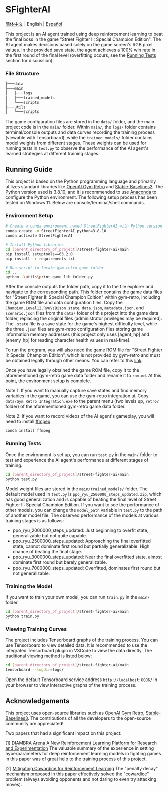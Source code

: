 # SFighterAI

[简体中文](README_CN.md) | English | [Español](README_ES.md)

This project is an AI agent trained using deep reinforcement learning to beat the final boss in the game "Street Fighter II: Special Champion Edition". The AI agent makes decisions based solely on the game screen's RGB pixel values. In the provided save state, the agent achieves a 100% win rate in the first round of the final level (overfitting occurs, see the [Running Tests](#running-tests) section for discussion).

### File Structure

```bash
├───data
├───main
│   ├───logs
│   ├───trained_models
│   └───scripts
├───utils
│   └───scripts
```

The game configuration files are stored in the `data/` folder, and the main project code is in the `main/` folder. Within `main/`, the `logs/` folder contains terminal/console outputs and data curves recording the training process (viewable with Tensorboard), while the `trained_models/` folder contains model weights from different stages. These weights can be used for running tests in `test.py` to observe the performance of the AI agent's learned strategies at different training stages.

## Running Guide

This project is based on the Python programming language and primarily utilizes standard libraries like [OpenAI Gym Retro](https://retro.readthedocs.io/en/latest/getting_started.html) and [Stable-Baselines3](https://stable-baselines3.readthedocs.io/en/master/). The Python version used is 3.8.10, and it is recommended to use [Anaconda](https://www.anaconda.com) to configure the Python environment. The following setup process has been tested on Windows 11. Below are console/terminal/shell commands.

### Environment Setup

```bash
# Create a conda environment named StreetFighterAI with Python version 3.8.10
conda create -n StreetFighterAI python=3.8.10
conda activate StreetFighterAI

# Install Python libraries
cd [parent_directory_of_project]/street-fighter-ai/main
pip install setuptools==63.2.0
pip install -r requirements.txt

# Run script to locate gym-retro game folder
cd ..
python .\utils\print_game_lib_folder.py
```

After the console outputs the folder path, copy it to the file explorer and navigate to the corresponding path. This folder contains the game data files for "Street Fighter II: Special Champion Edition" within gym-retro, including the game ROM file and data configuration files. Copy the `Champion.Level12.RyuVsBison.state`, `data.json`, `metadata.json`, and `scenario.json` files from the `data/` folder of this project into the game data folder, replacing the original files (administrator privileges may be required). The `.state` file is a save state for the game's highest difficulty level, while the three `.json` files are gym-retro configuration files storing game information memory addresses (this project only uses [agent_hp] and [enemy_hp] for reading character health values in real-time).

To run the program, you will also need the game ROM file for "Street Fighter II: Special Champion Edition", which is not provided by gym-retro and must be obtained legally through other means. You can refer to this [link](https://wowroms.com/en/roms/sega-genesis-megadrive/street-fighter-ii-special-champion-edition-europe/26496.html).

Once you have legally obtained the game ROM file, copy it to the aforementioned gym-retro game data folder and rename it to `rom.md`. At this point, the environment setup is complete.

Note 1: If you want to manually capture save states and find memory variables in the game, you can use the gym-retro integration ui. Copy `data/Gym Retro Integration.exe` to the parent menu (two levels up, `retro/` folder) of the aforementioned gym-retro game data folder.

Note 2: If you want to record videos of the AI agent's gameplay, you will need to install [ffmpeg](https://ffmpeg.org/).

```bash
conda install ffmpeg
```

### <a name="running-tests"></a>Running Tests

Once the environment is set up, you can run `test.py` in the `main/` folder to test and experience the AI agent's performance at different stages of training.

```bash
cd [parent_directory_of_project]/street-fighter-ai/main
python test.py
```

Model weight files are stored in the `main/trained_models/` folder. The default model used in `test.py` is `ppo_ryu_2500000_steps_updated.zip`, which has good generalization and is capable of beating the final level of Street Fighter II: Special Champion Edition. If you want to see the performance of other models, you can change the `model_path` variable in `test.py` to the path of another model file. The observed performance of the models at various training stages is as follows:

* ppo_ryu_2000000_steps_updated: Just beginning to overfit state, generalizable but not quite capable.
* ppo_ryu_2500000_steps_updated: Approaching the final overfitted state, cannot dominate first round but partially generalizable. High chance of beating the final stage.
* ppo_ryu_3000000_steps_updated: Near the final overfitted state, almost dominate first round but barely generalizable.
* ppo_ryu_7000000_steps_updated: Overfitted, dominates first round but not generalizable. 

### Training the Model

If you want to train your own model, you can run `train.py` in the `main/` folder.

```bash
cd [parent_directory_of_project]/street-fighter-ai/main
python train.py
```

### Viewing Training Curves

The project includes Tensorboard graphs of the training process. You can use Tensorboard to view detailed data. It is recommended to use the integrated Tensorboard plugin in VSCode to view the data directly. The traditional viewing method is listed below:

```bash
cd [parent_directory_of_project]/street-fighter-ai/main
tensorboard --logdir=logs/
```

Open the default Tensorboard service address `http://localhost:6006/` in your browser to view interactive graphs of the training process.

## Acknowledgements
This project uses open-source libraries such as [OpenAI Gym Retro](https://retro.readthedocs.io/en/latest/getting_started.html), [Stable-Baselines3](https://stable-baselines3.readthedocs.io/en/master/). The contributions of all the developers to the open-source community are appreciated!

Two papers that had a significant impact on this project:

[1] [DIAMBRA Arena A New Reinforcement Learning Platform for Research and Experimentation](https://arxiv.org/abs/2210.10595)
The valuable summary of the experience in setting hyperparameters for deep reinforcement learning models in fighting games in this paper was of great help to the training process of this project.

[2] [Mitigating Cowardice for Reinforcement Learning](https://ieee-cog.org/2022/assets/papers/paper_111.pdf)
The "penalty decay" mechanism proposed in this paper effectively solved the "cowardice" problem (always avoiding opponents and not daring to even try attacking moves).